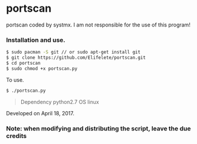 # portscan

portscan coded by systmx.
I am not responsible for the use of this program!

### Installation and use.

```sh
$ sudo pacman -S git // or sudo apt-get install git
$ git clone https://github.com/Elifelete/portscan.git
$ cd portscan
$ sudo chmod +x portscan.py
```
To use.
```sh
$ ./portscan.py
```
> Dependency python2.7
> OS linux

Developed on April 18, 2017.


<h3>Note: when modifying and distributing the script, leave the due credits</h3>
